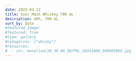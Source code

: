 ```yaml
---
date: 2025-03-12
title: Sour Mash Whiskey 700 mL
description: 40%, 700 mL.
sort_by: Date
#featured_image: 
#featured: true
#type: gallery
#categories: ["whisky"]
#resources:
#  - src: macallan/20_30_40_50/PXL_20241004_100905984.jpg
---
```

